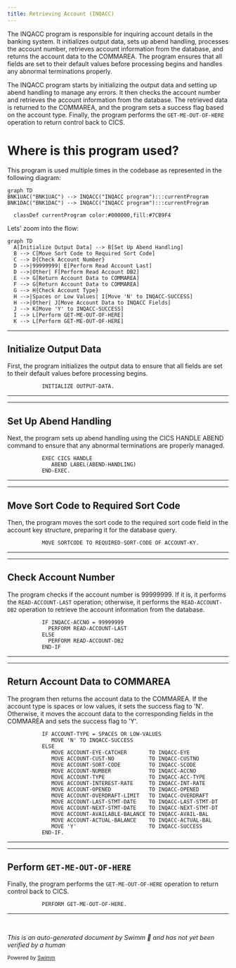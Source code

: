```yaml
---
title: Retrieving Account (INQACC)
---
```

The INQACC program is responsible for inquiring account details in the banking system. It initializes output data, sets up abend handling, processes the account number, retrieves account information from the database, and returns the account data to the COMMAREA. The program ensures that all fields are set to their default values before processing begins and handles any abnormal terminations properly.

The INQACC program starts by initializing the output data and setting up abend handling to manage any errors. It then checks the account number and retrieves the account information from the database. The retrieved data is returned to the COMMAREA, and the program sets a success flag based on the account type. Finally, the program performs the <SwmToken path="src/base/cobol_src/INQACC.cbl" pos="247:3:11" line-data="           PERFORM GET-ME-OUT-OF-HERE.">`GET-ME-OUT-OF-HERE`</SwmToken> operation to return control back to CICS.

# Where is this program used?

This program is used multiple times in the codebase as represented in the following diagram:

```mermaid
graph TD
BNK1UAC("BNK1UAC") --> INQACC("INQACC program"):::currentProgram
BNK1DAC("BNK1DAC") --> INQACC("INQACC program"):::currentProgram

  classDef currentProgram color:#000000,fill:#7CB9F4
```

Lets' zoom into the flow:

```mermaid
graph TD
  A[Initialize Output Data] --> B[Set Up Abend Handling]
  B --> C[Move Sort Code to Required Sort Code]
  C --> D{Check Account Number}
  D -->|99999999| E[Perform Read Account Last]
  D -->|Other| F[Perform Read Account DB2]
  E --> G[Return Account Data to COMMAREA]
  F --> G[Return Account Data to COMMAREA]
  G --> H{Check Account Type}
  H -->|Spaces or Low Values| I[Move 'N' to INQACC-SUCCESS]
  H -->|Other| J[Move Account Data to INQACC Fields]
  J --> K[Move 'Y' to INQACC-SUCCESS]
  I --> L[Perform GET-ME-OUT-OF-HERE]
  K --> L[Perform GET-ME-OUT-OF-HERE]
```

<SwmSnippet path="/src/base/cobol_src/INQACC.cbl" line="206">

---

## Initialize Output Data

First, the program initializes the output data to ensure that all fields are set to their default values before processing begins.

```cobol
           INITIALIZE OUTPUT-DATA.
```

---

</SwmSnippet>

<SwmSnippet path="/src/base/cobol_src/INQACC.cbl" line="210">

---

## Set Up Abend Handling

Next, the program sets up abend handling using the CICS HANDLE ABEND command to ensure that any abnormal terminations are properly managed.

```cobol
           EXEC CICS HANDLE
              ABEND LABEL(ABEND-HANDLING)
           END-EXEC.
```

---

</SwmSnippet>

<SwmSnippet path="/src/base/cobol_src/INQACC.cbl" line="214">

---

## Move Sort Code to Required Sort Code

Then, the program moves the sort code to the required sort code field in the account key structure, preparing it for the database query.

```cobol
           MOVE SORTCODE TO REQUIRED-SORT-CODE OF ACCOUNT-KY.
```

---

</SwmSnippet>

<SwmSnippet path="/src/base/cobol_src/INQACC.cbl" line="218">

---

## Check Account Number

The program checks if the account number is 99999999. If it is, it performs the <SwmToken path="src/base/cobol_src/INQACC.cbl" pos="219:3:7" line-data="             PERFORM READ-ACCOUNT-LAST">`READ-ACCOUNT-LAST`</SwmToken> operation; otherwise, it performs the <SwmToken path="src/base/cobol_src/INQACC.cbl" pos="221:3:7" line-data="             PERFORM READ-ACCOUNT-DB2">`READ-ACCOUNT-DB2`</SwmToken> operation to retrieve the account information from the database.

```cobol
           IF INQACC-ACCNO = 99999999
             PERFORM READ-ACCOUNT-LAST
           ELSE
             PERFORM READ-ACCOUNT-DB2
           END-IF
```

---

</SwmSnippet>

<SwmSnippet path="/src/base/cobol_src/INQACC.cbl" line="229">

---

## Return Account Data to COMMAREA

The program then returns the account data to the COMMAREA. If the account type is spaces or low values, it sets the success flag to 'N'. Otherwise, it moves the account data to the corresponding fields in the COMMAREA and sets the success flag to 'Y'.

```cobol
           IF ACCOUNT-TYPE = SPACES OR LOW-VALUES
              MOVE 'N' TO INQACC-SUCCESS
           ELSE
              MOVE ACCOUNT-EYE-CATCHER       TO INQACC-EYE
              MOVE ACCOUNT-CUST-NO           TO INQACC-CUSTNO
              MOVE ACCOUNT-SORT-CODE         TO INQACC-SCODE
              MOVE ACCOUNT-NUMBER            TO INQACC-ACCNO
              MOVE ACCOUNT-TYPE              TO INQACC-ACC-TYPE
              MOVE ACCOUNT-INTEREST-RATE     TO INQACC-INT-RATE
              MOVE ACCOUNT-OPENED            TO INQACC-OPENED
              MOVE ACCOUNT-OVERDRAFT-LIMIT   TO INQACC-OVERDRAFT
              MOVE ACCOUNT-LAST-STMT-DATE    TO INQACC-LAST-STMT-DT
              MOVE ACCOUNT-NEXT-STMT-DATE    TO INQACC-NEXT-STMT-DT
              MOVE ACCOUNT-AVAILABLE-BALANCE TO INQACC-AVAIL-BAL
              MOVE ACCOUNT-ACTUAL-BALANCE    TO INQACC-ACTUAL-BAL
              MOVE 'Y'                       TO INQACC-SUCCESS
           END-IF.
```

---

</SwmSnippet>

<SwmSnippet path="/src/base/cobol_src/INQACC.cbl" line="247">

---

## Perform <SwmToken path="src/base/cobol_src/INQACC.cbl" pos="247:3:11" line-data="           PERFORM GET-ME-OUT-OF-HERE.">`GET-ME-OUT-OF-HERE`</SwmToken>

Finally, the program performs the <SwmToken path="src/base/cobol_src/INQACC.cbl" pos="247:3:11" line-data="           PERFORM GET-ME-OUT-OF-HERE.">`GET-ME-OUT-OF-HERE`</SwmToken> operation to return control back to CICS.

```cobol
           PERFORM GET-ME-OUT-OF-HERE.
```

---

</SwmSnippet>

&nbsp;

*This is an auto-generated document by Swimm 🌊 and has not yet been verified by a human*

<SwmMeta version="3.0.0" repo-id="Z2l0aHViJTNBJTNBY2ljcy1iYW5raW5nLXNhbXBsZS1hcHBsaWNhdGlvbi1jYnNhLUlCTS1EZW1vJTNBJTNBU3dpbW0tRGVtbw==" repo-name="cics-banking-sample-application-cbsa-IBM-Demo"><sup>Powered by [Swimm](/)</sup></SwmMeta>
